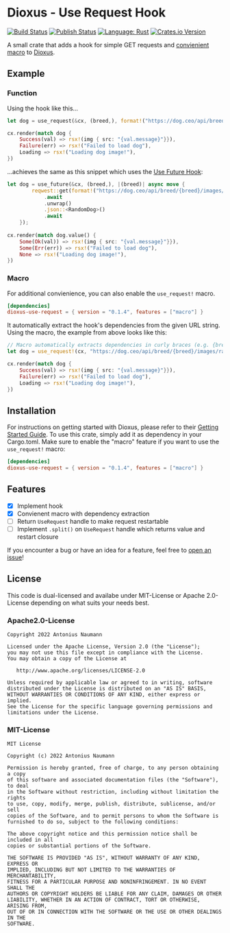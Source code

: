 # Dioxus - Use Request Hook
[![Build Status](https://github.com/antoniusnaumann/dioxus-use-request/actions/workflows/build.yml/badge.svg)](https://github.com/antoniusnaumann/dioxus-use-reqest/actions)
[![Publish Status](https://github.com/antoniusnaumann/dioxus-use-request/actions/workflows/publish.yml/badge.svg)](https://github.com/antoniusnaumann/dioxus-use-reqest/actions)
[![Language: Rust](https://img.shields.io/badge/Language-Rust-F46623)](https://www.rust-lang.org)
[![Crates.io Version](https://img.shields.io/crates/v/dioxus-use-request)](https://crates.io/crates/dioxus-use-request)

A small crate that adds a hook for simple GET requests and [convienient macro](#macro) to [Dioxus](https://dioxuslabs.com).

## Example
### Function
Using the hook like this...
```Rust
let dog = use_request(&cx, (breed,), format!("https://dog.ceo/api/breed/{breed}/images/random"));

cx.render(match dog {
    Success(val) => rsx!(img { src: "{val.message}"}}),
    Failure(err) => rsx!("Failed to load dog"),
    Loading => rsx!("Loading dog image!"),
})
```
...achieves the same as this snippet which uses the [Use Future Hook](https://dioxuslabs.com/guide/async/use_future.html):

```Rust
let dog = use_future(&cx, (breed,), |(breed)| async move {
        reqwest::get(format!("https://dog.ceo/api/breed/{breed}/images/random"))
            .await
            .unwrap()
            .json::<RandomDog>()
            .await
    });
    
cx.render(match dog.value() {
    Some(Ok(val)) => rsx!(img { src: "{val.message}"}}),
    Some(Err(err)) => rsx!("Failed to load dog"),
    None => rsx!("Loading dog image!"),
})
```
### Macro
For additional convienience, you can also enable the `use_request!` macro. 

```TOML
[dependencies]
dioxus-use-request = { version = "0.1.4", features = ["macro"] }
```

It automatically extract the hook's dependencies from the given URL string.
Using the macro, the example from above looks like this:
```Rust
// Macro automatically extracts dependencies in curly braces (e.g. {breed}) from the given string literal
let dog = use_request!(cx, "https://dog.ceo/api/breed/{breed}/images/random");

cx.render(match dog {
    Success(val) => rsx!(img { src: "{val.message}"}}),
    Failure(err) => rsx!("Failed to load dog"),
    Loading => rsx!("Loading dog image!"),
})
```

## Installation
For instructions on getting started with Dioxus, please refer to their [Getting Started Guide](https://dioxuslabs.com/guide/index.html). 
To use this crate, simply add it as dependency in your Cargo.toml. Make sure to enable the "macro" feature if you want to use the `use_request!` macro:

```TOML
[dependencies]
dioxus-use-request = { version = "0.1.4", features = ["macro"] }
```

## Features
- [x] Implement hook
- [x] Convienent macro with dependency extraction
- [ ] Return `UseRequest` handle to make request restartable
- [ ] Implement `.split()` on `UseRequest` handle which returns value and restart closure

If you encounter a bug or have an idea for a feature, feel free to [open an issue](https://github.com/antoniusnaumann/dioxus-use-request/issues/new)!

## License
This code is dual-licensed and availabe under MIT-License or Apache 2.0-License depending on what suits your needs best.

### Apache2.0-License
```
Copyright 2022 Antonius Naumann

Licensed under the Apache License, Version 2.0 (the "License");
you may not use this file except in compliance with the License.
You may obtain a copy of the License at

   http://www.apache.org/licenses/LICENSE-2.0

Unless required by applicable law or agreed to in writing, software
distributed under the License is distributed on an "AS IS" BASIS,
WITHOUT WARRANTIES OR CONDITIONS OF ANY KIND, either express or implied.
See the License for the specific language governing permissions and
limitations under the License.
```

### MIT-License
```
MIT License

Copyright (c) 2022 Antonius Naumann

Permission is hereby granted, free of charge, to any person obtaining a copy
of this software and associated documentation files (the "Software"), to deal
in the Software without restriction, including without limitation the rights
to use, copy, modify, merge, publish, distribute, sublicense, and/or sell
copies of the Software, and to permit persons to whom the Software is
furnished to do so, subject to the following conditions:

The above copyright notice and this permission notice shall be included in all
copies or substantial portions of the Software.

THE SOFTWARE IS PROVIDED "AS IS", WITHOUT WARRANTY OF ANY KIND, EXPRESS OR
IMPLIED, INCLUDING BUT NOT LIMITED TO THE WARRANTIES OF MERCHANTABILITY,
FITNESS FOR A PARTICULAR PURPOSE AND NONINFRINGEMENT. IN NO EVENT SHALL THE
AUTHORS OR COPYRIGHT HOLDERS BE LIABLE FOR ANY CLAIM, DAMAGES OR OTHER
LIABILITY, WHETHER IN AN ACTION OF CONTRACT, TORT OR OTHERWISE, ARISING FROM,
OUT OF OR IN CONNECTION WITH THE SOFTWARE OR THE USE OR OTHER DEALINGS IN THE
SOFTWARE.
```

